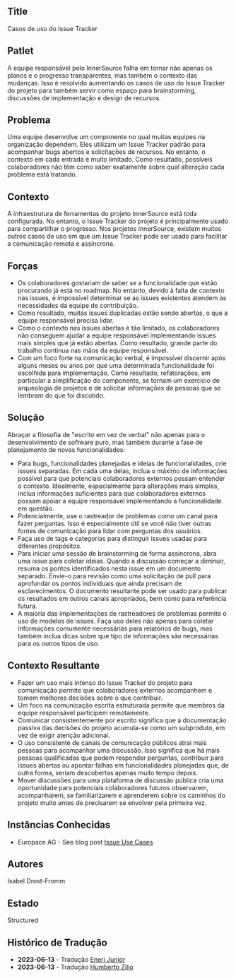 ## Title

Casos de uso do Issue Tracker

## Patlet

A equipe responsável pelo InnerSource falha em tornar não apenas os planos e o progresso transparentes, mas também o contexto das mudanças. Isso é resolvido aumentando os casos de uso do Issue Tracker do projeto para também servir como espaço para brainstorming, discussões de implementação e design de recursos.

## Problema

Uma equipe desenvolve um componente no qual muitas equipes na organização dependem. Eles utilizam um Issue Tracker padrão para acompanhar bugs abertos e solicitações de recursos. No entanto, o contexto em cada entrada é muito limitado. Como resultado, possíveis colaboradores não têm como saber exatamente sobre qual alteração cada problema está tratando.

## Contexto

A infraestrutura de ferramentas do projeto InnerSource está toda configurada. No entanto, o Issue Tracker do projeto é principalmente usado para compartilhar o progresso. Nos projetos InnerSource, existem muitos outros casos de uso em que um Issue Tracker pode ser usado para facilitar a comunicação remota e assíncrona.

## Forças

- Os colaboradores gostariam de saber se a funcionalidade que estão procurando já está no roadmap. No entanto, devido à falta de contexto nas issues, é impossível determinar se as issues existentes atendem às necessidades da equipe de contribuição.
- Como resultado, muitas issues duplicadas estão sendo abertas, o que a equipe responsável precisa lidar.
- Como o contexto nas issues abertas é tão limitado, os colaboradores não conseguem ajudar a equipe responsável implementando issues mais simples que já estão abertas. Como resultado, grande parte do trabalho continua nas mãos da equipe responsável.
- Com um foco forte na comunicação verbal, é impossível discernir após alguns meses ou anos por que uma determinada funcionalidade foi escolhida para implementação. Como resultado, refatorações, em particular a simplificação do componente, se tornam um exercício de arqueologia de projetos e de solicitar informações de pessoas que se lembram do que foi discutido.

## Solução

Abraçar a filosofia de "escrito em vez de verbal" não apenas para o desenvolvimento de software puro, mas também durante a fase de planejamento de novas funcionalidades:

- Para bugs, funcionalidades planejadas e ideias de funcionalidades, crie issues separadas. Em cada uma delas, inclua o máximo de informações possível para que potenciais colaboradores externos possam entender o contexto. Idealmente, especialmente para alterações mais simples, inclua informações suficientes para que colaboradores externos possam apoiar a equipe responsável implementando a funcionalidade em questão.
- Potencialmente, use o rastreador de problemas como um canal para fazer perguntas. Isso é especialmente útil se você não tiver outras fontes de comunicação para lidar com perguntas dos usuários.
- Faça uso de tags e categorias para distinguir issues usadas para diferentes propósitos.
- Para iniciar uma sessão de brainstorming de forma assíncrona, abra uma issue para coletar ideias. Quando a discussão começar a diminuir, resuma os pontos identificados nesta issue em um documento separado. Envie-o para revisão como uma solicitação de pull para aprofundar os pontos individuais que ainda precisam de esclarecimentos. O documento resultante pode ser usado para publicar os resultados em outros canais apropriados, bem como para referência futura.
- A maioria das implementações de rastreadores de problemas permite o uso de modelos de issues. Faça uso deles não apenas para coletar informações comumente necessárias para relatórios de bugs, mas também inclua dicas sobre que tipo de informações são necessárias para os outros tipos de uso.

## Contexto Resultante

- Fazer um uso mais intenso do Issue Tracker do projeto para comunicação permite que colaboradores externos acompanhem e tomem melhores decisões sobre o que contribuir.
- Um foco na comunicação escrita estruturada permite que membros da equipe responsável participem remotamente.
- Comunicar consistentemente por escrito significa que a documentação passiva das decisões do projeto acumula-se como um subproduto, em vez de exigir atenção adicional.
- O uso consistente de canais de comunicação públicos atrai mais pessoas para acompanhar uma discussão. Isso significa que há mais pessoas qualificadas que podem responder perguntas, contribuir para issues abertas ou apontar falhas em funcionalidades planejadas que, de outra forma, seriam descobertas apenas muito tempo depois.
- Mover discussões para uma plataforma de discussão pública cria uma oportunidade para potenciais colaboradores futuros observarem, acompanharem, se familiarizarem e aprenderem sobre os caminhos do projeto muito antes de precisarem se envolver pela primeira vez.

## Instâncias Conhecidas

* Europace AG - See blog post [Issue Use Cases](https://tech.europace.de/post/using-issues-for-asking-questions-and-tracking-work/)

## Autores

Isabel Drost-Fromm

## Estado

Structured

## Histórico de Tradução

- **2023-06-13** - Tradução [Eneri Junior](https://github.com/jrcosta)
- **2023-06-13** - Tradução [Humberto Zilio](https://github.com/zilio)
